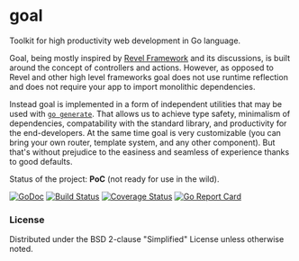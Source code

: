 # goal
Toolkit for high productivity web development in Go language.

Goal, being mostly inspired by [Revel Framework](https://github.com/revel/revel)
and its discussions, is built around the concept of
controllers and actions.
However, as opposed to Revel and other high level frameworks goal does not use runtime
reflection and does not require your app to import monolithic dependencies.

Instead goal is implemented in a form of independent utilities that
may be used with [`go generate`](https://blog.golang.org/generate).
That allows us to achieve type safety, minimalism of dependencies,
compatability with the standard library, and productivity for the end-developers.
At the same time goal is very customizable (you can bring your own router, template system,
and any other component). But that's without prejudice to the easiness and seamless of experience
thanks to good defaults.

Status of the project: **PoC** (not ready for use in the wild).

[![GoDoc](https://godoc.org/github.com/colegion/goal?status.svg)](https://godoc.org/github.com/colegion/goal)
[![Build Status](https://travis-ci.org/colegion/goal.svg?branch=master)](https://travis-ci.org/colegion/goal)
[![Coverage Status](https://coveralls.io/repos/colegion/goal/badge.svg?branch=master)](https://coveralls.io/r/colegion/goal?branch=master)
[![Go Report Card](http://goreportcard.com/badge/colegion/goal?t=3)](http:/goreportcard.com/report/colegion/goal)

### License
Distributed under the BSD 2-clause "Simplified" License unless otherwise noted.

